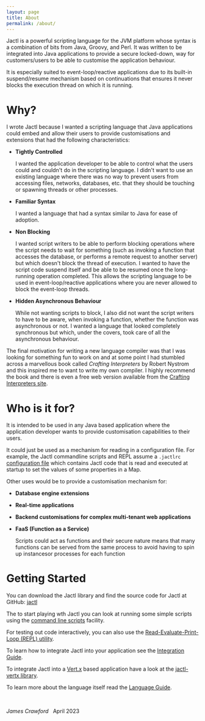 ```yaml
---
layout: page
title: About
permalink: /about/
---
```


Jactl is a powerful scripting language for the JVM platform whose syntax is a combination of bits
from Java, Groovy, and Perl.
It was written to be integrated into Java applications to provide a secure locked-down, way for
customers/users to be able to customise the application behaviour.

It is especially suited to event-loop/reactive applications due to its built-in suspend/resume
mechanism based on continuations that ensures it never blocks the execution thread on which it is
running.

# Why?

I wrote Jactl because I wanted a scripting language that Java applications could embed and allow their users
to provide customisations and extensions that had the following characteristics:
* **Tightly Controlled**
 
  I wanted the application developer to be able to control what the users could and couldn't do in the scripting
  language.
  I didn't want to use an existing language where there was no way to prevent users from accessing files, networks,
  databases, etc. that they should be touching or spawning threads or other processes.
* **Familiar Syntax**

  I wanted a language that had a syntax similar to Java for ease of adoption.
* **Non Blocking**

  I wanted script writers to be able to perform blocking operations where the script needs to wait for something
  (such as invoking a function that accesses the database, or performs a remote request to another server) but which
  doesn't block the thread of execution.
  I wanted to have the script code suspend itself and be able to be resumed once the long-running operation completed.
  This allows the scripting language to be used in event-loop/reactive applications where you are never allowed to
  block the event-loop threads.

* **Hidden Asynchronous Behaviour**

  While not wanting scripts to block, I also did not want the script writers to have to be aware, when invoking a
  function, whether the function was asynchronous or not. 
  I wanted a language that looked completely synchronous but which, under the covers, took care of all the asynchronous
  behaviour. 

The final motivation for writing a new language compiler was that I was looking for something fun to work on and
at some point I had stumbled across a marvellous book called _Crafting Interpreters_ by Robert Nystrom
and this inspired me to want to write my own compiler.
I highly recommend the book and there is even a free web version available from the
[Crafting Interpreters site](https://craftinginterpreters.com/).

# Who is it for?

It is intended to be used in any Java based application where the application developer wants to provide customisation
capabilities to their users.

It could just be used as a mechanism for reading in a configuration file.
For example, the Jactl commandline scripts and REPL assume a `.jactlrc` [configuration file](/jactl/command-line-scripts#jactlrc-file)
which contains Jactl code that is read and executed at startup to set the values of some properties in a Map.

Other uses would be to provide a customisation mechanism for:
* **Database engine extensions**
* **Real-time applications**
* **Backend customisations for complex multi-tenant web applications**
* **FaaS (Function as a Service)**

  Scripts could act as functions and their secure nature means that many functions can be served from the same process
  to avoid having to spin up instancesor processes for each function

# Getting Started

You can download the Jactl library and find the source code for Jactl at GitHub: [jactl](https://github.com/jaccomoc/jactl)

The to start playing wth Jactl you can look at running some simple scripts using the [command line scripts](/jactl/command-line-scripts)
facility.

For testing out code interactively, you can also use the [Read-Evaluate-Print-Loop (REPL) utility](https://github.com/jaccomoc/jactl-repl).

To learn how to integrate Jactl into your application see the [Integration Guide](/jactl/integration-guide).

To integrate Jactl into a [Vert.x](https://vertx.io) based application have a look at the
[jactl-vertx library](https://github.com/jaccomoc/jactl-vertx).

To learn more about the language itself read the [Language Guide](/jactl/language-guide).

<br/>

_James Crawford_ &nbsp; April 2023
